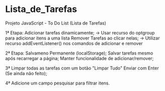 # Lista_de_Tarefas
Projeto JavaScript - To Do List (Lista de Tarefas)

1ª Etapa:
Adicionar tarefas dinamicamente;
-> Usar recurso do optgroup para adicionar itens a uma lista
Remover Tarefas ao clicar nelas;
-> Utilizar recurso addEventListener() nos comandos de adicionar e remover

2ª Etapa:
Salvameno Permanente (localStorage);
Salvar tarefas mesmo após recarregar a página;
Manter funcionalidade de adicionar/remover;

3ª
Limpar todas as tarefas com um botão "Limpar Tudo"
Enviar com Enter (Se ainda não feito);

4ª
Adicione um campo pesquisar para filtrar itens.